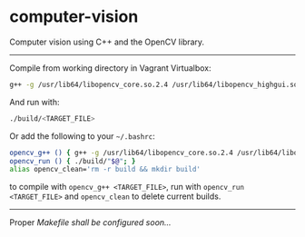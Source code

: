# computer-vision

Computer vision using C++ and the OpenCV library.

---

Compile from working directory in Vagrant Virtualbox: 

```bash
g++ -g /usr/lib64/libopencv_core.so.2.4 /usr/lib64/libopencv_highgui.so.2.4 src/<TARGET_FILE>.cpp -o build/<TARGET_FILE>;
```

And run with:

```bash
./build/<TARGET_FILE>
```

Or add the following to your `~/.bashrc`:

```bash
opencv_g++ () { g++ -g /usr/lib64/libopencv_core.so.2.4 /usr/lib64/libopencv_highgui.so.2.4 src/"$@".cpp -o build/"$@"; }
opencv_run () { ./build/"$@"; }
alias opencv_clean='rm -r build && mkdir build'
```

to compile with `opencv_g++ <TARGET_FILE>`, run with `opencv_run <TARGET_FILE>` and `opencv_clean` to delete current builds.

---

Proper *Makefile shall be configured soon...*
